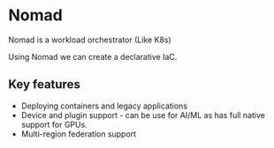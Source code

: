 # Nomad

Nomad is a workload orchestrator (Like K8s)

Using Nomad we can create a declarative IaC.

## Key features

- Deploying containers and legacy applications
- Device and plugin support - can be use for AI/ML as has full native support for GPUs.
- Multi-region federation support
